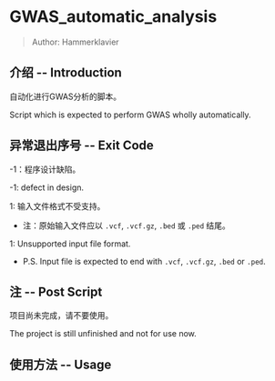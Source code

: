 # GWAS_automatic_analysis

> Author: Hammerklavier

## 介绍  --  Introduction

自动化进行GWAS分析的脚本。

Script which is expected to perform GWAS wholly automatically.

## 异常退出序号  --  Exit Code

-1：程序设计缺陷。

-1: defect in design.

1: 输入文件格式不受支持。

- 注：原始输入文件应以 `.vcf`, `.vcf.gz`, `.bed` 或 `.ped` 结尾。

1: Unsupported input file format.

- P.S. Input file is expected to end with `.vcf`, `.vcf.gz`, `.bed` or `.ped`.

## 注  --  Post Script

项目尚未完成，请不要使用。

The project is still unfinished and not for use now.

## 使用方法  --  Usage
